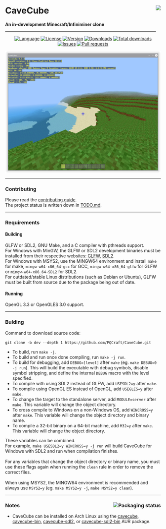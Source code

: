 # <img src="https://raw.githubusercontent.com/PQCraft/CaveCube/dev/extras/icon/hicolor/512x512/apps/cavecube.png" align="right" height="95"/>CaveCube
**An in-development Minecraft/Infiniminer clone**<br>

---
<div align="center">
<a HREF="#?"><img src="https://img.shields.io/github/languages/top/PQCraft/CaveCube?color=%232267a6&label=%20&logo=C&logoColor=white" alt="Language"/></a>
<a HREF="#?"><img src="https://img.shields.io/github/license/PQCraft/CaveCube?color=informational&label=License" alt="License"/></a>
<a HREF="#?"><img src="https://img.shields.io/badge/dynamic/json?color=informational&label=Version&query=tag_name&url=https%3A%2F%2Fapi.github.com%2Frepos%2FPQCraft%2FCaveCube%2Freleases%2Flatest" alt="Version"/></a>
<a HREF="#?"><img src="https://img.shields.io/github/downloads/PQCraft/CaveCube/latest/total?color=informational&label=Downloads&logo=github" alt="Downloads"/></a>
<a HREF="#?"><img src="https://img.shields.io/github/downloads/PQCraft/CaveCube/total?color=informational&label=Total%20downloads&logo=github" alt="Total downloads"/></a>
<a HREF="#?"><img src="https://img.shields.io/github/issues/PQCraft/CaveCube?label=Issues" alt="Issues"/></a>
<a HREF="#?"><img src="https://img.shields.io/github/issues-pr/PQCraft/CaveCube?label=Pull%20requests" alt="Pull requests"/></a>
</div>

[![](https://raw.githubusercontent.com/PQCraft/PQCraft/master/Screenshot_20221128_010856.png)](#?)

---
### Contributing
Please read the [contributing guide](https://github.com/PQCraft/CaveCube/blob/dev/CONTRIBUTING.md).<br>
The project status is written down in [TODO.md](https://github.com/PQCraft/CaveCube/blob/dev/TODO.md).<br>

---
### Requirements
#### Building
GLFW or SDL2, GNU Make, and a C compiler with pthreads support.<br>
For Windows with MinGW, the GLFW or SDL2 development binaries must be installed from their respective websites: [GLFW](https://www.glfw.org/download), [SDL2](https://www.libsdl.org/download-2.0.php).<br>
For Windows with MSYS2, use the MINGW64 environment and install `make` for make, `mingw-w64-x86_64-gcc` for GCC, `mingw-w64-x86_64-glfw` for GLFW or `mingw-w64-x86_64-SDL2` for SDL2.<br>
For outdated/stable Linux distributions (such as Debian or Ubuntu), GLFW must be built from source due to the package being out of date.<br>
#### Running
OpenGL 3.3 or OpenGLES 3.0 support.

---
### Bulding
Command to download source code:<br>
```
git clone -b dev --depth 1 https://github.com/PQCraft/CaveCube.git
```
- To build, run `make -j`.<br>
- To build and run once done compiling, run `make -j run`.<br>
- To build for debugging, add `DEBUG=[level]` after `make` (eg. `make DEBUG=0 -j run`). This will build the executable with debug symbols, disable symbol stripping, and define the internal `DEBUG` macro with the level specified.<br>
- To compile with using SDL2 instead of GLFW, add `USESDL2=y` after `make`.<br>
- To compile using OpenGL ES instead of OpenGL, add `USEGLES=y` after `make`.<br>
- To change the target to the standalone server, add `MODULE=server` after `make`. This variable will change the object directory.<br>
- To cross compile to Windows on a non-Windows OS, add `WINCROSS=y` after `make`. This variable will change the object directory and binary name.<br>
- To compile a 32-bit binary on a 64-bit machine, add `M32=y` after `make`. This variable will change the object directory.<br>

These variables can be combined.<br>
For example, `make USESDL2=y WINCROSS=y -j run` will build CaveCube for Windows with SDL2 and run when compilation finishes.<br>
<br>
For any variables that change the object directory or binary name, you must use these flags again when running the `clean` rule in order to remove the correct files.<br>
<br>
When using MSYS2, the MINGW64 environment is recommended and always use `MSYS2=y` (eg. `make MSYS2=y -j`, `make MSYS2=y clean`).<br>

---
### Notes <img src="https://repology.org/badge/vertical-allrepos/cavecube.svg" alt="Packaging status" align="right"/><br>
- CaveCube can be installed on Arch Linux using the [cavecube](https://aur.archlinux.org/packages/cavecube), [cavecube-bin](https://aur.archlinux.org/packages/cavecube-bin), [cavecube-sdl2](https://aur.archlinux.org/packages/cavecube-sdl2), or [cavecube-sdl2-bin](https://aur.archlinux.org/packages/cavecube-sdl2-bin) AUR package.<br>
